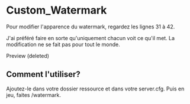 # Custom_Watermark

Pour modifier l'apparence du watermark, regardez les lignes 31 à 42.

J'ai préféré faire en sorte qu'uniquement chacun voit ce qu'il met. La modification ne se fait pas pour tout le monde.

Preview (deleted)

## Comment l'utiliser?
Ajoutez-le dans votre dossier ressource et dans votre server.cfg. Puis en jeu, faites /watermark.
